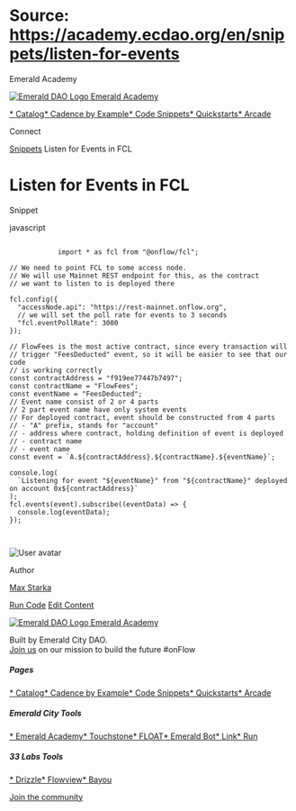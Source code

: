 # Source: https://academy.ecdao.org/en/snippets/listen-for-events

Emerald Academy





[![Emerald DAO Logo](/ea-logo.png)
Emerald Academy](/en/)


[* Catalog](/en/catalog)[* Cadence by Example](/en/cadence-by-example)[* Code Snippets](/en/snippets)[* Quickstarts](/en/quickstarts)[* Arcade](https://arcade.ecdao.org)

Connect



[Snippets](/en/snippets)
Listen for Events in FCL

# Listen for Events in FCL

Snippet

javascript

```
		
			import * as fcl from "@onflow/fcl";

// We need to point FCL to some access node.
// We will use Mainnet REST endpoint for this, as the contract
// we want to listen to is deployed there

fcl.config({
  "accessNode.api": "https://rest-mainnet.onflow.org",
  // we will set the poll rate for events to 3 seconds
  "fcl.eventPollRate": 3000
});

// FlowFees is the most active contract, since every transaction will
// trigger "FeesDeducted" event, so it will be easier to see that our code
// is working correctly
const contractAddress = "f919ee77447b7497";
const contractName = "FlowFees";
const eventName = "FeesDeducted";
// Event name consist of 2 or 4 parts
// 2 part event name have only system events
// For deployed contract, event should be constructed from 4 parts
// - "A" prefix, stands for "account"
// - address where contract, holding definition of event is deployed
// - contract name
// - event name
const event = `A.${contractAddress}.${contractName}.${eventName}`;

console.log(
  `Listening for event "${eventName}" from "${contractName}" deployed on account 0x${contractAddress}`
);
fcl.events(event).subscribe((eventData) => {
  console.log(eventData);
});
		 
	
```

![User avatar](https://pbs.twimg.com/profile_images/1476344533172510722/5Bka7etN_400x400.jpg)

Author

[Max Starka](https://twitter.com/MaxStalker)

[Run Code](https://codesandbox.io/s/listen-for-events-njfli3)
[Edit Content](https://github.com/emerald-dao/emerald-academy-v2/tree/main/src/lib/content/snippets/listen-for-events/readme.md)



[![Emerald DAO Logo](/ea-logo.png)
Emerald Academy](/en/)

Built by Emerald City DAO.  
[Join us](https://discord.gg/emerald-city-906264258189332541) on our mission to build the future #onFlow

##### Pages

[* Catalog](/en/catalog)[* Cadence by Example](/en/cadence-by-example)[* Code Snippets](/en/snippets)[* Quickstarts](/en/quickstarts)[* Arcade](https://arcade.ecdao.org)


##### Emerald City Tools

[* Emerald Academy](https://academy.ecdao.org/)[* Touchstone](https://touchstone.city/)[* FLOAT](https://floats.city/)[* Emerald Bot](https://bot.ecdao.org/)[* Link](https://link.ecdao.org/)[* Run](https://run.ecdao.org/)


##### 33 Labs Tools

[* Drizzle](https://drizzle33.app/)[* Flowview](https://flowview.app/)[* Bayou](https://bayou33.app/)

[Join the community](https://discord.gg/emerald-city-906264258189332541)